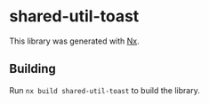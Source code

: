 # shared-util-toast

This library was generated with [Nx](https://nx.dev).



## Building

Run `nx build shared-util-toast` to build the library.




